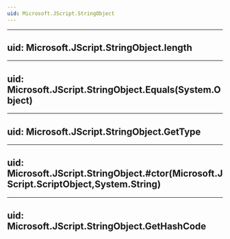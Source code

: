```yaml
---
uid: Microsoft.JScript.StringObject
---
```


---
uid: Microsoft.JScript.StringObject.length
---

---
uid: Microsoft.JScript.StringObject.Equals(System.Object)
---

---
uid: Microsoft.JScript.StringObject.GetType
---

---
uid: Microsoft.JScript.StringObject.#ctor(Microsoft.JScript.ScriptObject,System.String)
---

---
uid: Microsoft.JScript.StringObject.GetHashCode
---
